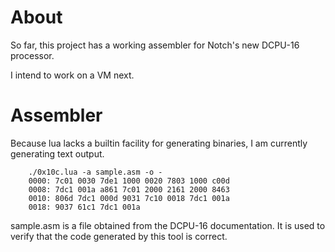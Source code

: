 # About

So far, this project has a working assembler for Notch's new DCPU-16 processor.

I intend to work on a VM next.

# Assembler

Because lua lacks a builtin facility for generating binaries, I am currently
generating text output.

        ./0x10c.lua -a sample.asm -o -
        0000: 7c01 0030 7de1 1000 0020 7803 1000 c00d
        0008: 7dc1 001a a861 7c01 2000 2161 2000 8463
        0010: 806d 7dc1 000d 9031 7c10 0018 7dc1 001a
        0018: 9037 61c1 7dc1 001a

sample.asm is a file obtained from the DCPU-16 documentation.  It is used to 
verify that the code generated by this tool is correct.
